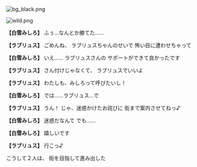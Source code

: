 
![bg_black.png](../images/backgrounds/bg_black.png)

![wild.png](../images/backgrounds/wild.png)

**【白雪みしろ】**
ふぅ…なんとか勝てた……

**【ラブリュス】**
ごめんね、
ラブリュスちゃんのせいで
怖い目に遭わせちゃって

**【白雪みしろ】**
いえ……
ラブリュスさんの
サポートができて良かったです

**【ラブリュス】**
さん付けじゃなくて、
ラブリュスでいいよ

**【ラブリュス】**
わたしも、みしろって呼びたいし！

**【白雪みしろ】**
では……ラブリュス…で

**【ラブリュス】**
うん！
じゃ、迷惑かけたお詫びに
街まで案内させてねっ♪

**【白雪みしろ】**
迷惑だなんて
でも……

**【白雪みしろ】**
嬉しいです

**【ラブリュス】**
行こっ♪

こうして２人は、
街を目指して進み出した
